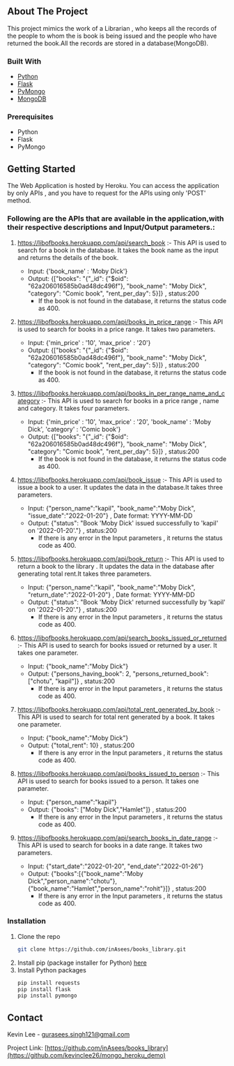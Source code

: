 <!-- ABOUT THE PROJECT -->

## About The Project

This project mimics the work of a Librarian , who keeps all the records of the people to whom the is book is being
issued and the people who have returned the book.All the records are stored in a database(MongoDB).

### Built With

* [Python](https://www.python.org/)
* [Flask](https://flask.palletsprojects.com)
* [PyMongo](https://pymongo.readthedocs.io)
* [MongoDB](https://www.mongodb.com/)

### Prerequisites

<!-- This is an example of how to list things you need to use the software and how to install them. -->

* Python
* Flask
* PyMongo

## Getting Started

The Web Application is hosted by Heroku. You can access the application by only APIs , and you have to request for the
APIs using only 'POST' method.

### Following are the APIs that are available in the application,with their respective descriptions and Input/Output parameters.:

1. https://libofbooks.herokuapp.com/api/search_book :- This API is used to search for a book in the database. It takes
   the book name as the input and returns the details of the book.
   * Input: {'book_name' : 'Moby Dick'}
   * Output: {["books": "{\"_id\": {\"$oid\": \"62a206016585b0ad48dc496f\"}, \"book_name\": \"Moby Dick\", \"category\": \"Comic book\", \"rent_per_day\": 5}]} , status:200
     * If the book is not found in the database, it returns the status code as 400.
   
2. https://libofbooks.herokuapp.com/api/books_in_price_range :- This API is used to search for books in a price range. It takes two parameters.
   * Input: {'min_price' : '10', 'max_price' : '20'}
   * Output: {["books": "{\"_id\": {\"$oid\": \"62a206016585b0ad48dc496f\"}, \"book_name\": \"Moby Dick\", \"category\": \"Comic book\", \"rent_per_day\": 5}]} , status:200
     * If the book is not found in the database, it returns the status code as 400.
3. https://libofbooks.herokuapp.com/api/books_in_per_range_name_and_category :- This API is used to search for books in a price range , name and category. It takes four parameters.
   * Input: {'min_price' : '10', 'max_price' : '20', 'book_name' : 'Moby Dick', 'category' : 'Comic book'}
   * Output: {["books": "{\"_id\": {\"$oid\": \"62a206016585b0ad48dc496f\"}, \"book_name\": \"Moby Dick\", \"category\": \"Comic book\", \"rent_per_day\": 5}]} , status:200
     * If the book is not found in the database, it returns the status code as 400.
4. https://libofbooks.herokuapp.com/api/book_issue :- This API is used to issue a book to a user. It updates the data in the database.It takes three parameters.
   * Input: {"person_name":"kapil", "book_name":"Moby Dick", "issue_date":"2022-01-20"} , Date format: YYYY-MM-DD
   * Output: {"status": "Book 'Moby Dick' issued successfully to 'kapil' on '2022-01-20'."} , status:200
     * If there is any error in the Input parameters ,  it returns the status code as 400.
5. https://libofbooks.herokuapp.com/api/book_return :- This API is used to return a book to the library . It updates the data in the database after generating total rent.It takes three parameters.
   * Input: {"person_name":"kapil", "book_name":"Moby Dick", "return_date":"2022-01-20"} , Date format: YYYY-MM-DD
   * Output: {"status": "Book 'Moby Dick' returned successfully by 'kapil' on '2022-01-20'."} , status:200
     * If there is any error in the Input parameters ,  it returns the status code as 400.
6. https://libofbooks.herokuapp.com/api/search_books_issued_or_returned :- This API is used to search for books issued or returned by a user. It takes one parameter.
   * Input: {"book_name":"Moby Dick"}
   * Output: {"persons_having_book": 2, "persons_returned_book": ["chotu", "kapil"]} , status:200
     * If there is any error in the Input parameters ,  it returns the status code as 400.
7. https://libofbooks.herokuapp.com/api/total_rent_generated_by_book :- This API is used to search for total rent generated by a book. It takes one parameter.
   * Input: {"book_name":"Moby Dick"}
   * Output: {"total_rent": 10} , status:200
     * If there is any error in the Input parameters ,  it returns the status code as 400.
8. https://libofbooks.herokuapp.com/api/books_issued_to_person :- This API is used to search for books issued to a person. It takes one parameter.
   * Input: {"person_name":"kapil"}
   * Output: {"books": ["Moby Dick","Hamlet"]} , status:200
     * If there is any error in the Input parameters ,  it returns the status code as 400.
9. https://libofbooks.herokuapp.com/api/search_books_in_date_range :- This API is used to search for books in a date range. It takes two parameters.
   * Input: {"start_date":"2022-01-20", "end_date":"2022-01-26"} 
   * Output: {"books":[{"book_name":"Moby Dick","person_name":"chotu"},{"book_name":"Hamlet","person_name":"rohit"}]} , status:200
     * If there is any error in the Input parameters ,  it returns the status code as 400.



### Installation

1. Clone the repo
   ```sh
   git clone https://github.com/inAsees/books_library.git
   ```
2. Install pip (package installer for Python)
   [here](https://pip.pypa.io/en/stable/installing/)
3. Install Python packages
   ```sh
   pip install requests
   pip install flask
   pip install pymongo
   ```

## Contact

Kevin Lee - gurasees.singh121@gmail.com

Project Link: [https://github.com/inAsees/books_library](https://github.com/kevinclee26/mongo_heroku_demo)

